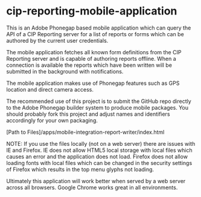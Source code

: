 # cip-reporting-mobile-application

This is an Adobe Phonegap based mobile application which can query
the API of a CIP Reporting server for a list of reports or forms
which can be authored by the current user credentials.

The mobile application fetches all known form definitions from the
CIP Reporting server and is capable of authoring reports offline.
When a connection is available the reports which have been written
will be submitted in the background with notifications.

The mobile application makes use of Phonegap features such as
GPS location and direct camera access.

The recommended use of this project is to submit the GitHub repo
directly to the Adobe Phonegap builder system to produce mobile
packages.  You should probably fork this project and adjust names
and identifiers accordingly for your own packaging.

[Path to Files]/apps/mobile-integration-report-writer/index.html

NOTE: If you use the files locally (not on a web server) there
are issues with IE and Firefox.  IE does not allow HTML5 local
storage with local files which causes an error and the application
does not load.  Firefox does not allow loading fonts with local
files which can be changed in the security settings of Firefox
which results in the top menu glyphs not loading.

Ultimately this application will work better when served by a
web server across all browsers.  Google Chrome works great in all
environments.  
